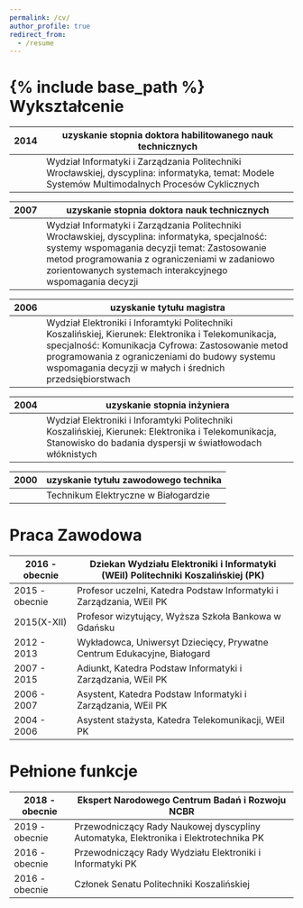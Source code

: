 ```yaml
---
permalink: /cv/
author_profile: true
redirect_from:
  - /resume
---
```


{% include base_path %}
Wykształcenie
======

|2014 | __uzyskanie stopnia doktora habilitowanego nauk technicznych__|
|---------------------------|------------------------------------------------------------|
|     | Wydział Informatyki i Zarządzania Politechniki Wrocławskiej, dyscyplina: informatyka,	temat: Modele Systemów Multimodalnych Procesów Cyklicznych|

|2007 | __uzyskanie stopnia doktora nauk technicznych__|
|---------------------------|------------------------------------------------------------|
|     | Wydział Informatyki i Zarządzania Politechniki Wrocławskiej, dyscyplina: informatyka, specjalność: systemy wspomagania decyzji	temat: Zastosowanie metod programowania z ograniczeniami w zadaniowo zorientowanych systemach interakcyjnego wspomagania decyzji|

|2006 | __uzyskanie tytułu magistra__|
|---------------------------|------------------------------------------------------------|
|     | Wydział Elektroniki i Inforamtyki Politechniki Koszalińskiej, Kierunek: Elektronika i Telekomunikacja, specjalność: Komunikacja Cyfrowa: Zastosowanie metod programowania z ograniczeniami do budowy systemu wspomagania decyzji w małych i średnich przedsiębiorstwach|

|2004 | __uzyskanie stopnia inżyniera__|
|---------------------------|------------------------------------------------------------|
|     | Wydział Elektroniki i Inforamtyki Politechniki Koszalińskiej, Kierunek: Elektronika i Telekomunikacja,  Stanowisko do badania dyspersji w światłowodach włóknistych|

|2000 | __uzyskanie tytułu zawodowego technika__|
|:----------------|:------------------------------------------------------------|
|     | Technikum Elektryczne w Białogardzie|

Praca Zawodowa 
============

|2016 - obecnie| Dziekan Wydziału Elektroniki i Informatyki (WEiI) Politechniki Koszalińskiej (PK)|
|---------------------------|------------------------------------------------------------|
|2015 - obecnie|Profesor uczelni, Katedra Podstaw Informatyki i Zarządzania, WEiI PK|
|2015(X-XII)   |Profesor wizytujący, Wyższa Szkoła Bankowa w Gdańsku| 
|2012 - 2013   |Wykładowca, Uniwersyt Dziecięcy, Prywatne Centrum Edukacyjne, Białogard|
|2007 - 2015   |Adiunkt, Katedra Podstaw Informatyki i Zarządzania, WEiI PK||
|2006 - 2007   |Asystent, Katedra Podstaw Informatyki i Zarządzania, WEiI PK|
|2004 - 2006   |Asystent stażysta, Katedra Telekomunikacji, WEiI PK| 

Pełnione funkcje
================

|2018 - obecnie| Ekspert Narodowego Centrum Badań i Rozwoju NCBR|
|---------------------------|------------------------------------------------------------|
|2019 - obecnie|Przewodniczący Rady Naukowej dyscypliny Automatyka, Elektronika i Elektrotechnika PK|
|2016 - obecnie|Przewodniczący Rady Wydziału Elektroniki i Informatyki PK| 
|2016 - obecnie|Członek Senatu Politechniki Koszalińskiej|



